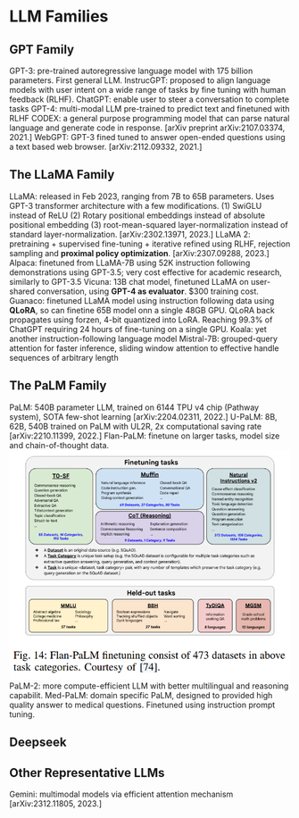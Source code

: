 # LLM Families 

## GPT Family

GPT-3: pre-trained autoregressive language model with 175 billion parameters. First general LLM. 
InstrucGPT: proposed to align language models with user intent on a wide range of tasks by fine tuning with human feedback (RLHF). 
ChatGPT: enable user to steer a conversation to complete tasks
GPT-4: multi-modal LLM pre-trained to predict text and finetuned with RLHF
CODEX: a general purpose programming model that can parse natural language and generate code in response.  [arXiv preprint arXiv:2107.03374, 2021.]
WebGPT: GPT-3 fined tuned to answer open-ended questions using a text based web browser. [arXiv:2112.09332, 2021.]

## The LLaMA Family 

LLaMA: released in Feb 2023, ranging from 7B to 65B parameters. Uses GPT-3 transformer architecture with a few modifications. (1) SwiGLU instead of ReLU (2) Rotary positional embeddings instead of absolute positional embedding (3) root-mean-squared layer-normalization instead of standard layer-normalization. [arXiv:2302.13971, 2023.]
LLaMA 2: pretraining + supervised fine-tuning + iterative refined using RLHF, rejection sampling and **proximal policy optimization**. [arXiv:2307.09288, 2023.]
Alpaca: finetuned from LLaMA-7B using 52K instruction following demonstrations using GPT-3.5; very cost effective for academic research, similarly to GPT-3.5
Vicuna: 13B chat model, finetuned LLaMA on user-shared conversation, using **GPT-4 as evaluator**. $300 training cost. 
Guanaco: finetuned LLaMA model using instruction following data using **QLoRA**, so can finetine 65B model onn a single 48GB GPU. QLoRA back propagates using forzen, 4-bit quantized into LoRA. Reaching 99.3% of ChatGPT requiring 24 hours of fine-tuning on a single GPU. 
Koala: yet another instruction-following language model 
Mistral-7B: grouped-query attention for faster inference, sliding window attention to effective handle sequences of arbitrary length 

## The PaLM Family 

PaLM: 540B parameter LLM, trained on 6144 TPU v4 chip (Pathway system), SOTA few-shot learning [arXiv:2204.02311, 2022.]
U-PaLM: 8B, 62B, 540B trained on PaLM with UL2R, 2x computational saving rate [arXiv:2210.11399, 2022.]
Flan-PaLM: finetune on larger tasks, model size and chain-of-thought data. 
![Flan-PaLM fintune](images/Flan-PaLM-finetuning.png)
PaLM-2: more compute-efficient LLM with better multilingual and reasoning capabilit. 
Med-PaLM: domain specific PaLM, designed to provided high quality answer to medical questions. Finetuned using instruction prompt tuning. 

## Deepseek

## Other Representative LLMs
Gemini: multimodal models via efficient attention mechanism [arXiv:2312.11805, 2023.]